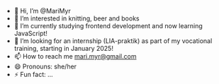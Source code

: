 - 👋 Hi, I’m @MariMyr
- 👀 I’m interested in knitting, beer and books
- 🌱 I’m currently studying frontend development and now learning JavaScript!
- 💞️ I’m looking for an internship (LIA-praktik) as part of my vocational training, starting in January 2025!
- 📫 How to reach me mari.myr@gmail.com
- 😄 Pronouns: she/her
- ⚡ Fun fact: ...

<!---
MariMyr/MariMyr is a ✨ special ✨ repository because its `README.md` (this file) appears on your GitHub profile.
You can click the Preview link to take a look at your changes.
--->
